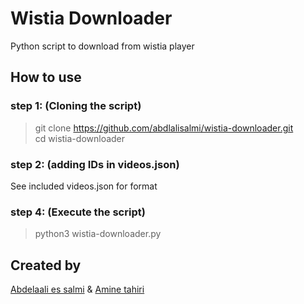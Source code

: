 # Wistia Downloader
Python script to download from wistia player

## How to use

### step 1: (Cloning the script)
>git clone https://github.com/abdlalisalmi/wistia-downloader.git</br>
>cd wistia-downloader</br>
### step 2: (adding IDs in videos.json)
See included videos.json for format
### step 4: (Execute the script)
>python3 wistia-downloader.py</br>

## Created by 

[Abdelaali es salmi](https://github.com/salmiabdlali) &
[Amine tahiri](https://github.com/aminetahiri1998)

